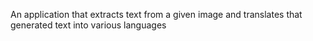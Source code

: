 An application that extracts text from a given image and translates that generated text into various languages
